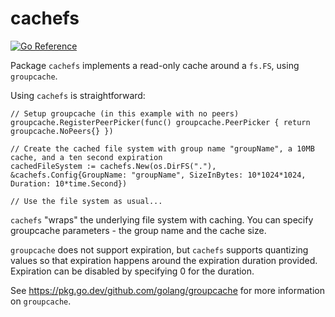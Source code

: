# cachefs

[![Go Reference](https://pkg.go.dev/badge/github.com/ancientlore/cachefs.svg)](https://pkg.go.dev/github.com/ancientlore/cachefs)

Package `cachefs` implements a read-only cache around a `fs.FS`, using `groupcache`.

Using `cachefs` is straightforward:

	// Setup groupcache (in this example with no peers)
	groupcache.RegisterPeerPicker(func() groupcache.PeerPicker { return groupcache.NoPeers{} })

	// Create the cached file system with group name "groupName", a 10MB cache, and a ten second expiration
	cachedFileSystem := cachefs.New(os.DirFS("."), &cachefs.Config{GroupName: "groupName", SizeInBytes: 10*1024*1024, Duration: 10*time.Second})

	// Use the file system as usual...

`cachefs` "wraps" the underlying file system with caching. You can specify groupcache parameters - the group name
and the cache size.

`groupcache` does not support expiration, but `cachefs` supports quantizing values so that expiration happens
around the expiration duration provided. Expiration can be disabled by specifying 0 for the duration.

See https://pkg.go.dev/github.com/golang/groupcache for more information on `groupcache`.
